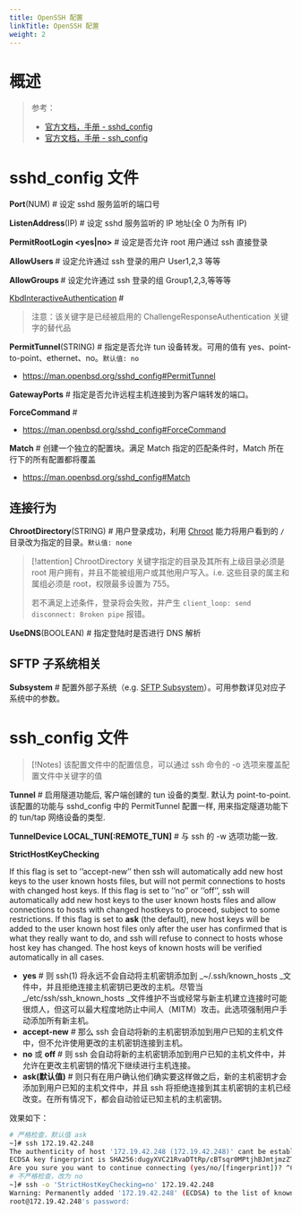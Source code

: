 ```yaml
---
title: OpenSSH 配置
linkTitle: OpenSSH 配置
weight: 2
---
```


# 概述

> 参考：
>
> - [官方文档，手册 - sshd_config](https://man.openbsd.org/sshd_config)
> - [官方文档，手册 - ssh_config](https://man.openbsd.org/ssh_config)

# sshd_config 文件

**Port**(NUM) # 设定 sshd 服务监听的端口号

**ListenAddress**(IP) # 设定 sshd 服务监听的 IP 地址(全 0 为所有 IP)

**PermitRootLogin \<yes|no>** # 设定是否允许 root 用户通过 ssh 直接登录

**AllowUsers <User1 User2 User3.......>** # 设定允许通过 ssh 登录的用户 User1,2,3 等等

**AllowGroups <Group1 Group2.........>** # 设定允许通过 ssh 登录的组 Group1,2,3,等等等

[KbdInteractiveAuthentication](https://man.openbsd.org/sshd_config#KbdInteractiveAuthentication) #

> 注意：该关键字是已经被启用的 ChallengeResponseAuthentication 关键字的替代品

**PermitTunnel**(STRING) # 指定是否允许 tun 设备转发。可用的值有 yes、point-to-point、ethernet、no。`默认值: no`

- https://man.openbsd.org/sshd_config#PermitTunnel

**GatewayPorts** # 指定是否允许远程主机连接到为客户端转发的端口。

**ForceCommand** #

- https://man.openbsd.org/sshd_config#ForceCommand

**Match** # 创建一个独立的配置块。满足 Match 指定的匹配条件时，Match 所在行下的所有配置都将覆盖

- https://man.openbsd.org/sshd_config#Match

## 连接行为

**ChrootDirectory**(STRING) # 用户登录成功，利用 [Chroot](/docs/1.操作系统/Kernel/Process/Chroot.md) 能力将用户看到的 `/` 目录改为指定的目录。`默认值: none`

> [!attention]
> ChrootDirectory 关键字指定的目录及其所有上级目录必须是 root 用户拥有，并且不能被组用户或其他用户写入。i.e. 这些目录的属主和属组必须是 root，权限最多设置为 755。
>
> 若不满足上述条件，登录将会失败，并产生 `client_loop: send disconnect: Broken pipe` 报错。

**UseDNS**(BOOLEAN) # 指定登陆时是否进行 DNS 解析

## SFTP 子系统相关

**Subsystem** # 配置外部子系统（e.g. [SFTP Subsystem](/docs/4.数据通信/Utility/OpenSSH/SFTP%20Subsystem.md)）。可用参数详见对应子系统中的参数。

# ssh_config 文件

> [!Notes]
> 该配置文件中的配置信息，可以通过 ssh 命令的 -o 选项来覆盖配置文件中关键字的值

**Tunnel** # 启用隧道功能后, 客户端创建的 tun 设备的类型. 默认为 point-to-point. 该配置的功能与 sshd_config 中的 PermitTunnel 配置一样, 用来指定隧道功能下的 tun/tap 网络设备的类型.

**TunnelDevice LOCAL_TUN\[:REMOTE_TUN]** # 与 ssh 的 -w 选项功能一致.

**StrictHostKeyChecking**

If this flag is set to ’’accept-new’’ then ssh will automatically add new host keys to the user known hosts files, but will not permit connections to hosts with changed host keys. If this flag is set to ’’no’’ or ’’off’’, ssh will automatically add new host keys to the user known hosts files and allow connections to hosts with changed hostkeys to proceed, subject to some restrictions. If this flag is set to **ask** (the default), new host keys will be added to the user known host files only after the user has confirmed that is what they really want to do, and ssh will refuse to connect to hosts whose host key has changed. The host keys of known hosts will be verified automatically in all cases.

- **yes** # 则 ssh(1) 将永远不会自动将主机密钥添加到 \_~/.ssh/known_hosts \_文件中，并且拒绝连接主机密钥已更改的主机。尽管当 \_/etc/ssh/ssh_known_hosts \_文件维护不当或经常与新主机建立连接时可能很烦人，但这可以最大程度地防止中间人（MITM）攻击。此选项强制用户手动添加所有新主机。
- **accept-new** # 那么 ssh 会自动将新的主机密钥添加到用户已知的主机文件中，但不允许使用更改的主机密钥连接到主机。
- **no** 或 **off** # 则 ssh 会自动将新的主机密钥添加到用户已知的主机文件中，并允许在更改主机密钥的情况下继续进行主机连接。
- **ask(默认值)** # 则只有在用户确认他们确实要这样做之后，新的主机密钥才会添加到用户已知的主机文件中，并且 ssh 将拒绝连接到其主机密钥的主机已经改变。在所有情况下，都会自动验证已知主机的主机密钥。

效果如下：

```bash
# 严格检查，默认值 ask
~]# ssh 172.19.42.248
The authenticity of host '172.19.42.248 (172.19.42.248)' cant be established.
ECDSA key fingerprint is SHA256:dugyXVC21RvaDTtRp/cBTsqr0MPtjhBJmtjmzZTXljo.
Are you sure you want to continue connecting (yes/no/[fingerprint])? ^C
# 不严格检查，改为 no
~]# ssh -o 'StrictHostKeyChecking=no' 172.19.42.248
Warning: Permanently added '172.19.42.248' (ECDSA) to the list of known hosts.
root@172.19.42.248's password:
```
